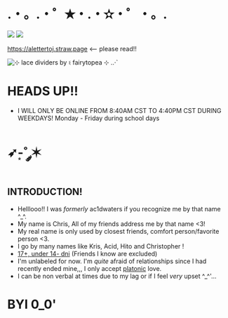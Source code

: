 # .・。.・゜✭・.・✫・゜・。.

![](https://komarev.com/ghpvc/?username=HITOGAWARII&color=green&style=plastic&label=stalkers) ![](https://hit.yhype.me/github/profile?account_id=168235619)

https://alettertoj.straw.page <-- please read!!

<img src="https://64.media.tumblr.com/5af54a228e6afeacc7cd6313f58c69cd/a88210f21fa3a2ce-c0/s1280x1920/ab77f54a2418d33f76d5d2a3a6d80a3fd78e0075.png" alt="⊹ lace dividers by ଽ fairytopea ⊹ ..·`"/>
 
# HEADS UP!!

- I WILL ONLY BE ONLINE FROM 8:40AM CST TO 4:40PM CST DURING WEEKDAYS! Monday - Friday during school days

# ➶-͙˚ ༘✶

## **INTRODUCTION!**

- Helllooo!! I was *formerly* ac1dwaters if you recognize me by that name ^_^.
- My name is Chris, All of my friends address me by that name <3!
- My real name is only used by closest friends, comfort person/favorite person <3.
- I go by many names like Kris, Acid, Hito and Christopher !
- <ins>17+, under 14- dni</ins> (Friends I know are excluded)
- I'm unlabeled for now. I'm *quite* afraid of relationships since I had recently ended mine,,, I only accept <ins>platonic</ins> love.
- I can be non verbal at times due to my lag or if I feel _very_ upset ^_^'...

# BYI 0_0'
